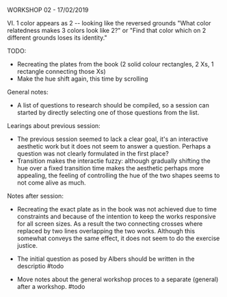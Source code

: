 WORKSHOP 02 - 17/02/2019

VI. 1 color appears as 2 -- looking like the reversed grounds
"What color relatedness makes 3 colors look like 2?" 
or
"Find that color which on 2 different grounds loses its identity."

TODO:
  - Recreating the plates from the book (2 solid colour rectangles, 2 Xs, 1 rectangle connecting those Xs)
  - Make the hue shift again, this time by scrolling 


General notes:
- A list of questions to research should be compiled, so a session can started by directly selecting one of those questions from the list.

Learings about previous session:
-  The previous session seemed to lack a clear goal, it's an interactive aesthetic work but it does not seem to answer a question. Perhaps a question was not clearly formulated in the first place?
- Transition makes the interactie fuzzy: although gradually shifting the hue over a fixed transition time makes the aesthetic perhaps more appealing, the feeling of controlling the hue of the two shapes seems to not come alive as much.

Notes after session:
- Recreating the exact plate as in the book was not achieved due to time constraints and because of the intention to keep the works responsive for all screen sizes. As a result the two connecting crosses where replaced by two lines overlapping the two works. Although this somewhat conveys the same effect, it does not seem to do the exercise justice.

- The initial question as posed by Albers should be written in the descriptio #todo
- Move notes about the general workshop proces to a separate (general) after a workshop. #todo

